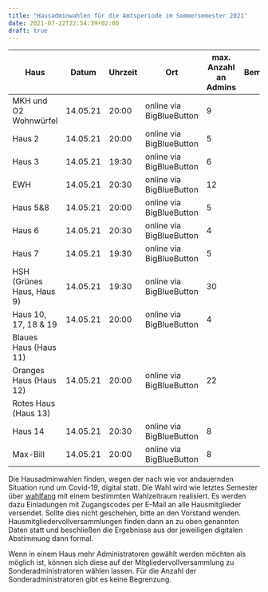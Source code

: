 ```yaml
---
title: "Hausadminwahlen für die Amtsperiode im Sommersemester 2021"
date: 2021-07-22T22:54:39+02:00
draft: true
---
```


|Haus|Datum|Uhrzeit|Ort|max. Anzahl an Admins|Bemerkung|
|--- |--- |--- |--- |--- |--- |
|MKH und O2 Wohnwürfel|14.05.21|20:00|online via BigBlueButton|9||
|Haus 2|14.05.21|20:00|online via BigBlueButton|5||
|Haus 3|14.05.21|19:30|online via BigBlueButton|6||
|EWH|14.05.21|20:30|online via BigBlueButton|12||
|Haus 5&8|14.05.21|20:00|online via BigBlueButton|5||
|Haus 6|14.05.21|20:30|online via BigBlueButton|4||
|Haus 7|14.05.21|19:30|online via BigBlueButton|5||
|HSH (Grünes Haus, Haus 9)|14.05.21|19:30|online via BigBlueButton|30||
|Haus 10, 17, 18 & 19|14.05.21|20:00|online via BigBlueButton|4||
|Blaues Haus (Haus 11)||||||
|Oranges Haus (Haus 12)|14.05.21|20:00|online via BigBlueButton|22||
|Rotes Haus (Haus 13)||||||
|Haus 14|14.05.21|20:30|online via BigBlueButton|8||
|Max-Bill|14.05.21|20:00|online via BigBlueButton|8||

Die Hausadminwahlen finden, wegen der nach wie vor andauernden Situation rund um Covid-19, digital statt. Die Wahl wird wie letztes Semester über [wahlfang](vote.stustanet.de) mit einem bestimmten Wahlzeitraum realisiert. Es werden dazu Einladungen mit Zugangscodes per E-Mail an alle Hausmitglieder versendet. Sollte dies nicht geschehen, bitte an den Vorstand wenden. Hausmitgliedervollversammlungen finden dann an zu oben genannten Daten statt und beschließen die Ergebnisse aus der jeweiligen digitalen Abstimmung dann formal.

Wenn in einem Haus mehr Administratoren gewählt werden möchten als möglich ist, können sich diese auf der Mitgliedervollversammlung zu Sonderadministratoren wählen lassen. Für die Anzahl der Sonderadministratoren gibt es keine Begrenzung.

